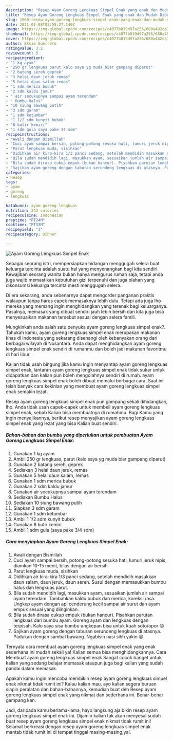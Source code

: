 ```yaml
---
description: "Resep Ayam Goreng Lengkuas Simpel Enak yang enak dan Mudah Dibuat"
title: "Resep Ayam Goreng Lengkuas Simpel Enak yang enak dan Mudah Dibuat"
slug: 1060-resep-ayam-goreng-lengkuas-simpel-enak-yang-enak-dan-mudah-dibuat
date: 2021-01-08T02:55:27.146Z
image: https://img-global.cpcdn.com/recipes/c4077b819d97a256/680x482cq70/ayam-goreng-lengkuas-simpel-enak-foto-resep-utama.jpg
thumbnail: https://img-global.cpcdn.com/recipes/c4077b819d97a256/680x482cq70/ayam-goreng-lengkuas-simpel-enak-foto-resep-utama.jpg
cover: https://img-global.cpcdn.com/recipes/c4077b819d97a256/680x482cq70/ayam-goreng-lengkuas-simpel-enak-foto-resep-utama.jpg
author: Elsie Guerrero
ratingvalue: 3.2
reviewcount: 6
recipeingredient:
- "1 kg ayam"
- "250 gr lengkuas parut kalo saya yg muda biar gampang diparut"
- "2 batang sereh geprek"
- "3 helai daun jeruk remas"
- "5 helai daun salam remas"
- "1 sdm merica bubuk"
- "2 sdm kaldu jamur"
- " air secukupnya sampai ayam terendam"
- " Bumbu Halus"
- "10 siung bawang putih"
- "3 sdm garam"
- "1 sdm ketumbar"
- "1 1/2 sdm kunyit bubuk"
- "8 butir kemiri"
- "1 sdm gula saya pake 34 sdm"
recipeinstructions:
- "Awali dengan Bismillah"
- "Cuci ayam sampai bersih, potong-potong sesuka hati, lumuri jeruk nipis, diamkan 10-15 menit, bilas dengan air bersih"
- "Parut lengkuas muda, sisihkan"
- "Didihkan air kira-kira 1/3 panci sedang, setelah mendidih masukkan daun salam, daun jeruk, daun sereh. Susul dengan memasukkan bumbu halus dan lengkuas parut."
- "Bila sudah mendidih lagi, masukkan ayam, sesuaikan jumlah air sampai ayam terendam. Tambahkan kaldu bubuk dan merica, koreksi rasa. Ungkep ayam dengan api cenderung kecil sampai air surut dan ayam empuk sesuai yang diinginkan."
- "Bila sudah dirasa cukup empuk (bukan hancur). Pisahkan parutan lengkuas dari bumbu ayam. Goreng ayam dan lengkuas dengan terpisah. Kalo saya sisa bumbu ungkepan bisa untuk kuah soto/opor 😊"
- "Sajikan ayam goreng dengan taburan serundeng lengkuas di atasnya. Padukan dengan sambal bawang. Ngabisin nasi sihh yakin 😍"
categories:
- Resep
tags:
- ayam
- goreng
- lengkuas

katakunci: ayam goreng lengkuas 
nutrition: 243 calories
recipecuisine: Indonesian
preptime: "PT24M"
cooktime: "PT33M"
recipeyield: "3"
recipecategory: Dinner

---
```



![Ayam Goreng Lengkuas Simpel Enak](https://img-global.cpcdn.com/recipes/c4077b819d97a256/680x482cq70/ayam-goreng-lengkuas-simpel-enak-foto-resep-utama.jpg)

Sebagai seorang istri, mempersiapkan hidangan menggugah selera buat keluarga tercinta adalah suatu hal yang menyenangkan bagi kita sendiri. Kewajiban seorang  wanita bukan hanya mengurus rumah saja, tetapi anda juga wajib memastikan kebutuhan gizi terpenuhi dan juga olahan yang dikonsumsi keluarga tercinta mesti menggugah selera.

Di era  sekarang, anda sebenarnya dapat mengorder panganan praktis walaupun tanpa harus capek memasaknya lebih dulu. Tetapi ada juga lho mereka yang memang ingin menghidangkan yang terenak bagi keluarganya. Pasalnya, memasak yang dibuat sendiri jauh lebih bersih dan kita juga bisa menyesuaikan makanan tersebut sesuai dengan selera famili. 



Mungkinkah anda salah satu penyuka ayam goreng lengkuas simpel enak?. Tahukah kamu, ayam goreng lengkuas simpel enak merupakan makanan khas di Indonesia yang sekarang disenangi oleh kebanyakan orang dari berbagai wilayah di Nusantara. Anda dapat menghidangkan ayam goreng lengkuas simpel enak sendiri di rumahmu dan boleh jadi makanan favoritmu di hari libur.

Kalian tidak usah bingung jika kamu ingin menyantap ayam goreng lengkuas simpel enak, lantaran ayam goreng lengkuas simpel enak tidak sukar untuk didapatkan dan kalian pun boleh mengolahnya sendiri di rumah. ayam goreng lengkuas simpel enak boleh dibuat memalui berbagai cara. Saat ini telah banyak cara kekinian yang membuat ayam goreng lengkuas simpel enak semakin lezat.

Resep ayam goreng lengkuas simpel enak pun gampang sekali dihidangkan, lho. Anda tidak usah capek-capek untuk membeli ayam goreng lengkuas simpel enak, sebab Kalian bisa membuatnya di rumahmu. Bagi Kamu yang ingin menyajikannya, berikut resep menyajikan ayam goreng lengkuas simpel enak yang lezat yang bisa Kalian buat sendiri.

<!--inarticleads1-->

##### Bahan-bahan dan bumbu yang diperlukan untuk pembuatan Ayam Goreng Lengkuas Simpel Enak:

1. Gunakan 1 kg ayam
1. Ambil 250 gr lengkuas, parut (kalo saya yg muda biar gampang diparut)
1. Gunakan 2 batang sereh, geprek
1. Sediakan 3 helai daun jeruk, remas
1. Gunakan 5 helai daun salam, remas
1. Gunakan 1 sdm merica bubuk
1. Gunakan 2 sdm kaldu jamur
1. Gunakan  air secukupnya sampai ayam terendam
1. Sediakan  Bumbu Halus
1. Sediakan 10 siung bawang putih
1. Siapkan 3 sdm garam
1. Gunakan 1 sdm ketumbar
1. Ambil 1 1/2 sdm kunyit bubuk
1. Gunakan 8 butir kemiri
1. Ambil 1 sdm gula (saya pake 3/4 sdm)




<!--inarticleads2-->

##### Cara menyiapkan Ayam Goreng Lengkuas Simpel Enak:

1. Awali dengan Bismillah
1. Cuci ayam sampai bersih, potong-potong sesuka hati, lumuri jeruk nipis, diamkan 10-15 menit, bilas dengan air bersih
1. Parut lengkuas muda, sisihkan
1. Didihkan air kira-kira 1/3 panci sedang, setelah mendidih masukkan daun salam, daun jeruk, daun sereh. Susul dengan memasukkan bumbu halus dan lengkuas parut.
1. Bila sudah mendidih lagi, masukkan ayam, sesuaikan jumlah air sampai ayam terendam. Tambahkan kaldu bubuk dan merica, koreksi rasa. Ungkep ayam dengan api cenderung kecil sampai air surut dan ayam empuk sesuai yang diinginkan.
1. Bila sudah dirasa cukup empuk (bukan hancur). Pisahkan parutan lengkuas dari bumbu ayam. Goreng ayam dan lengkuas dengan terpisah. Kalo saya sisa bumbu ungkepan bisa untuk kuah soto/opor 😊
1. Sajikan ayam goreng dengan taburan serundeng lengkuas di atasnya. Padukan dengan sambal bawang. Ngabisin nasi sihh yakin 😍




Ternyata cara membuat ayam goreng lengkuas simpel enak yang enak sederhana ini mudah sekali ya! Kalian semua bisa menghidangkannya. Cara Membuat ayam goreng lengkuas simpel enak Sangat cocok banget untuk kalian yang sedang belajar memasak ataupun juga bagi kalian yang sudah pandai dalam memasak.

Apakah kamu ingin mencoba membikin resep ayam goreng lengkuas simpel enak nikmat tidak rumit ini? Kalau kalian mau, ayo kalian segera buruan siapin peralatan dan bahan-bahannya, kemudian buat deh Resep ayam goreng lengkuas simpel enak yang nikmat dan sederhana ini. Benar-benar gampang kan. 

Jadi, daripada kamu berlama-lama, hayo langsung aja bikin resep ayam goreng lengkuas simpel enak ini. Dijamin kalian tak akan menyesal sudah buat resep ayam goreng lengkuas simpel enak nikmat tidak rumit ini! Selamat berkreasi dengan resep ayam goreng lengkuas simpel enak mantab tidak rumit ini di tempat tinggal masing-masing,ya!.

